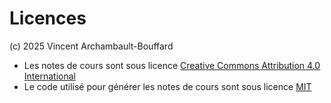 # Licences

(c) 2025 Vincent Archambault-Bouffard

- Les notes de cours sont sous licence [Creative Commons Attribution 4.0 International](https://creativecommons.org/licenses/by/4.0/)
- Le code utilisé pour générer les notes de cours sont sous licence [MIT](https://opensource.org/licenses/MIT)
